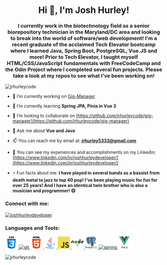 <h1 align="center">Hi 👋, I'm Josh Hurley!</h1>
<h3 align="center">I currently work in the biotechnology field as a senior biorepository technician in the Maryland/DC area and looking to break into the world of software/web development!  I'm a recent graduate of the acclaimed Tech Elevator bootcamp where I learned Java, Spring Boot, PostgreSQL, Vue.JS and more! Prior to Tech Elevator, I taught myself HTML/CSS/JavaScript fundamentals with FreeCodeCamp and the Odin Project where I completed several fun projects.  Please take a look at my repos to see what I've been working on!</h3>

<p align="left"> <img src="https://komarev.com/ghpvc/?username=jrhurleycode&label=Profile%20views&color=0e75b6&style=flat" alt="jrhurleycode" /> </p>

- 🔭 I’m currently working on [Gig-Manager](https://github.com/jrhurleycode/gig-manager)

- 🌱 I’m currently learning **Spring JPA, Pinia in Vue 3**

- 👯 I’m looking to collaborate on [https://github.com/jrhurleycode/gig-manager](https://github.com/jrhurleycode/gig-manager)

- 💬 Ask me about **Vue and Java**

- 📫 You can reach me by email at: **jrhurley5333@gmail.com**

- 📄 You can see my experiences and accomplishments on my Linkedin: [https://www.linkedin.com/in/joshhurleydeveloper/](https://www.linkedin.com/in/joshhurleydeveloper/)

- ⚡ Fun facts about me:   **I have played in several bands as a bassist from death metal to jazz to top 40 pop! I've been playing music for fun for over 25 years! And I have an identical twin brother who is also a musician and programmer! 😋**

<h3 align="left">Connect with me:</h3>
<p align="left">
<a href="https://linkedin.com/in/joshhurleydeveloper" target="blank"><img align="center" src="https://raw.githubusercontent.com/rahuldkjain/github-profile-readme-generator/master/src/images/icons/Social/linked-in-alt.svg" alt="joshhurleydeveloper" height="30" width="40" /></a>
</p>

<h3 align="left">Languages and Tools:</h3>
<p align="left"> <a href="https://www.w3schools.com/css/" target="_blank" rel="noreferrer"> <img src="https://raw.githubusercontent.com/devicons/devicon/master/icons/css3/css3-original-wordmark.svg" alt="css3" width="40" height="40"/> </a> <a href="https://git-scm.com/" target="_blank" rel="noreferrer"> <img src="https://www.vectorlogo.zone/logos/git-scm/git-scm-icon.svg" alt="git" width="40" height="40"/> </a> <a href="https://www.w3.org/html/" target="_blank" rel="noreferrer"> <img src="https://raw.githubusercontent.com/devicons/devicon/master/icons/html5/html5-original-wordmark.svg" alt="html5" width="40" height="40"/> </a> <a href="https://www.java.com" target="_blank" rel="noreferrer"> <img src="https://raw.githubusercontent.com/devicons/devicon/master/icons/java/java-original.svg" alt="java" width="40" height="40"/> </a> <a href="https://developer.mozilla.org/en-US/docs/Web/JavaScript" target="_blank" rel="noreferrer"> <img src="https://raw.githubusercontent.com/devicons/devicon/master/icons/javascript/javascript-original.svg" alt="javascript" width="40" height="40"/> </a> <a href="https://nodejs.org" target="_blank" rel="noreferrer"> <img src="https://raw.githubusercontent.com/devicons/devicon/master/icons/nodejs/nodejs-original-wordmark.svg" alt="nodejs" width="40" height="40"/> </a> <a href="https://www.postgresql.org" target="_blank" rel="noreferrer"> <img src="https://raw.githubusercontent.com/devicons/devicon/master/icons/postgresql/postgresql-original-wordmark.svg" alt="postgresql" width="40" height="40"/> </a> <a href="https://spring.io/" target="_blank" rel="noreferrer"> <img src="https://www.vectorlogo.zone/logos/springio/springio-icon.svg" alt="spring" width="40" height="40"/> </a> <a href="https://vuejs.org/" target="_blank" rel="noreferrer"> <img src="https://raw.githubusercontent.com/devicons/devicon/master/icons/vuejs/vuejs-original-wordmark.svg" alt="vuejs" width="40" height="40"/> </a> </p>

<p><img align="center" src="https://github-readme-stats.vercel.app/api/top-langs?username=jrhurleycode&show_icons=true&theme=tokyonight&locale=en&layout=compact" alt="jrhurleycode" /></p>
